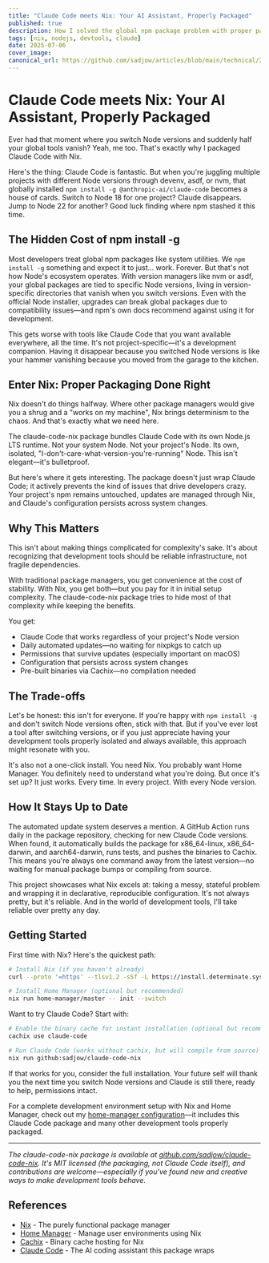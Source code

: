 ```yaml
---
title: "Claude Code meets Nix: Your AI Assistant, Properly Packaged"
published: true
description: How I solved the global npm package problem with proper packaging in Nix
tags: [nix, nodejs, devtools, claude]
date: 2025-07-06
cover_image: 
canonical_url: https://github.com/sadjow/articles/blob/main/technical/2025/claude-code-meets-nix.md
---
```


# Claude Code meets Nix: Your AI Assistant, Properly Packaged

Ever had that moment where you switch Node versions and suddenly half your global tools vanish? Yeah, me too. That's exactly why I packaged Claude Code with Nix.

Here's the thing: Claude Code is fantastic. But when you're juggling multiple projects with different Node versions through devenv, asdf, or nvm, that globally installed `npm install -g @anthropic-ai/claude-code` becomes a house of cards. Switch to Node 18 for one project? Claude disappears. Jump to Node 22 for another? Good luck finding where npm stashed it this time.

## The Hidden Cost of npm install -g

Most developers treat global npm packages like system utilities. We `npm install -g` something and expect it to just... work. Forever. But that's not how Node's ecosystem operates. With version managers like nvm or asdf, your global packages are tied to specific Node versions, living in version-specific directories that vanish when you switch versions. Even with the official Node installer, upgrades can break global packages due to compatibility issues—and npm's own docs recommend against using it for development.

This gets worse with tools like Claude Code that you want available everywhere, all the time. It's not project-specific—it's a development companion. Having it disappear because you switched Node versions is like your hammer vanishing because you moved from the garage to the kitchen.

## Enter Nix: Proper Packaging Done Right

Nix doesn't do things halfway. Where other package managers would give you a shrug and a "works on my machine", Nix brings determinism to the chaos. And that's exactly what we need here.

The claude-code-nix package bundles Claude Code with its own Node.js LTS runtime. Not your system Node. Not your project's Node. Its own, isolated, "I-don't-care-what-version-you're-running" Node. This isn't elegant—it's bulletproof.

But here's where it gets interesting. The package doesn't just wrap Claude Code; it actively prevents the kind of issues that drive developers crazy. Your project's npm remains untouched, updates are managed through Nix, and Claude's configuration persists across system changes.

## Why This Matters

This isn't about making things complicated for complexity's sake. It's about recognizing that development tools should be reliable infrastructure, not fragile dependencies.

With traditional package managers, you get convenience at the cost of stability. With Nix, you get both—but you pay for it in initial setup complexity. The claude-code-nix package tries to hide most of that complexity while keeping the benefits.

You get:
- Claude Code that works regardless of your project's Node version
- Daily automated updates—no waiting for nixpkgs to catch up
- Permissions that survive updates (especially important on macOS)
- Configuration that persists across system changes
- Pre-built binaries via Cachix—no compilation needed

## The Trade-offs

Let's be honest: this isn't for everyone. If you're happy with `npm install -g` and don't switch Node versions often, stick with that. But if you've ever lost a tool after switching versions, or if you just appreciate having your development tools properly isolated and always available, this approach might resonate with you.

It's also not a one-click install. You need Nix. You probably want Home Manager. You definitely need to understand what you're doing. But once it's set up? It just works. Every time. In every project. With every Node version.

## How It Stays Up to Date

The automated update system deserves a mention. A GitHub Action runs daily in the package repository, checking for new Claude Code versions. When found, it automatically builds the package for x86_64-linux, x86_64-darwin, and aarch64-darwin, runs tests, and pushes the binaries to Cachix. This means you're always one command away from the latest version—no waiting for manual package bumps or compiling from source.

This project showcases what Nix excels at: taking a messy, stateful problem and wrapping it in declarative, reproducible configuration. It's not always pretty, but it's reliable. And in the world of development tools, I'll take reliable over pretty any day.

## Getting Started

First time with Nix? Here's the quickest path:

```bash
# Install Nix (if you haven't already)
curl --proto '=https' --tlsv1.2 -sSf -L https://install.determinate.systems/nix | sh -s -- install

# Install Home Manager (optional but recommended)
nix run home-manager/master -- init --switch
```

Want to try Claude Code? Start with:

```bash
# Enable the binary cache for instant installation (optional but recommended)
cachix use claude-code

# Run Claude Code (works without cachix, but will compile from source)
nix run github:sadjow/claude-code-nix
```

If that works for you, consider the full installation. Your future self will thank you the next time you switch Node versions and Claude is still there, ready to help, permissions intact.

For a complete development environment setup with Nix and Home Manager, check out my [home-manager configuration](https://github.com/sadjow/home-manager)—it includes this Claude Code package and many other development tools properly packaged.

---

*The claude-code-nix package is available at [github.com/sadjow/claude-code-nix](https://github.com/sadjow/claude-code-nix). It's MIT licensed (the packaging, not Claude Code itself), and contributions are welcome—especially if you've found new and creative ways to make development tools behave.*

## References

- [Nix](https://nixos.org/) - The purely functional package manager
- [Home Manager](https://github.com/nix-community/home-manager) - Manage user environments using Nix
- [Cachix](https://cachix.org/) - Binary cache hosting for Nix
- [Claude Code](https://claude.ai/code) - The AI coding assistant this package wraps
